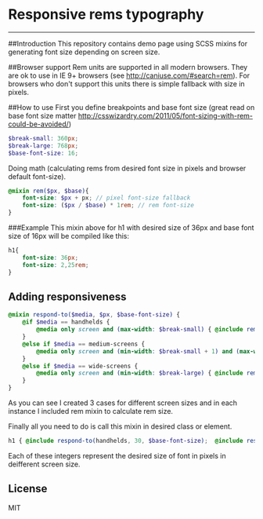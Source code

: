 # Responsive rems typography
---
##Introduction
This repository contains demo page using SCSS mixins for generating font size depending on screen size.

##Browser support
Rem units are supported in all modern browsers. They are ok to use in IE 9+ browsers (see http://caniuse.com/#search=rem). For browsers who don't support this units there is simple fallback with size in pixels.

##How to use
First you define breakpoints and base font size (great read on base font size matter http://csswizardry.com/2011/05/font-sizing-with-rem-could-be-avoided/)
```scss
$break-small: 360px;
$break-large: 768px;
$base-font-size: 16;
```
Doing math (calculating rems from desired font size in pixels and browser default font-size). 
```scss
@mixin rem($px, $base){
	font-size: $px + px; // pixel font-size fallback
    font-size: ($px / $base) * 1rem; // rem font-size
}
```
###Example
This mixin above for h1 with desired size of 36px and base font size of 16px will be compiled like this:
```css
h1{ 
    font-size: 36px;
    font-size: 2,25rem;
}
```
## Adding responsiveness
```scss
@mixin respond-to($media, $px, $base-font-size) {
    @if $media == handhelds {
        @media only screen and (max-width: $break-small) { @include rem($px, $base-font-size); }
    }
    @else if $media == medium-screens {
        @media only screen and (min-width: $break-small + 1) and (max-width: $break-large - 1) { @include rem($px, $base-font-size); }
    }
    @else if $media == wide-screens {
        @media only screen and (min-width: $break-large) { @include rem($px, $base-font-size); }
    }
}
```
As you can see I created 3 cases for different screen sizes and in each instance I included rem mixin to calculate rem size.

Finally all you need to do is call this mixin in desired class or element.

```scss
h1 { @include respond-to(handhelds, 30, $base-font-size);  @include respond-to(medium-screens, 38, $base-font-size);  @include respond-to(wide-screens, 42, $base-font-size) }
```
Each of these integers represent the desired size of font in pixels in deifferent screen size.


License
----

MIT
